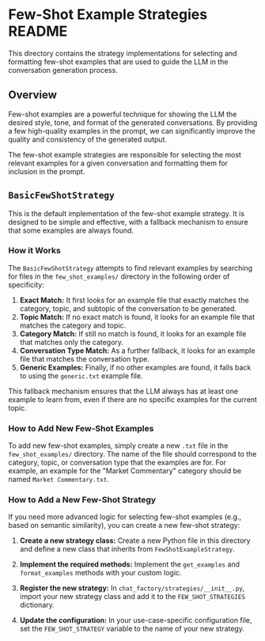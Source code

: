 # Few-Shot Example Strategies README

This directory contains the strategy implementations for selecting and formatting few-shot examples that are used to guide the LLM in the conversation generation process.

## Overview

Few-shot examples are a powerful technique for showing the LLM the desired style, tone, and format of the generated conversations. By providing a few high-quality examples in the prompt, we can significantly improve the quality and consistency of the generated output.

The few-shot example strategies are responsible for selecting the most relevant examples for a given conversation and formatting them for inclusion in the prompt.

## `BasicFewShotStrategy`

This is the default implementation of the few-shot example strategy. It is designed to be simple and effective, with a fallback mechanism to ensure that some examples are always found.

### How it Works

The `BasicFewShotStrategy` attempts to find relevant examples by searching for files in the `few_shot_examples/` directory in the following order of specificity:

1.  **Exact Match:** It first looks for an example file that exactly matches the category, topic, and subtopic of the conversation to be generated.
2.  **Topic Match:** If no exact match is found, it looks for an example file that matches the category and topic.
3.  **Category Match:** If still no match is found, it looks for an example file that matches only the category.
4.  **Conversation Type Match:** As a further fallback, it looks for an example file that matches the conversation type.
5.  **Generic Examples:** Finally, if no other examples are found, it falls back to using the `generic.txt` example file.

This fallback mechanism ensures that the LLM always has at least one example to learn from, even if there are no specific examples for the current topic.

### How to Add New Few-Shot Examples

To add new few-shot examples, simply create a new `.txt` file in the `few_shot_examples/` directory. The name of the file should correspond to the category, topic, or conversation type that the examples are for. For example, an example for the "Market Commentary" category should be named `Market Commentary.txt`.

### How to Add a New Few-Shot Strategy

If you need more advanced logic for selecting few-shot examples (e.g., based on semantic similarity), you can create a new few-shot strategy:

1.  **Create a new strategy class:** Create a new Python file in this directory and define a new class that inherits from `FewShotExampleStrategy`.

2.  **Implement the required methods:** Implement the `get_examples` and `format_examples` methods with your custom logic.

3.  **Register the new strategy:** In `chat_factory/strategies/__init__.py`, import your new strategy class and add it to the `FEW_SHOT_STRATEGIES` dictionary.

4.  **Update the configuration:** In your use-case-specific configuration file, set the `FEW_SHOT_STRATEGY` variable to the name of your new strategy.
